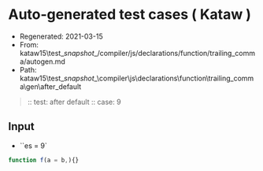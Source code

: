 # Auto-generated test cases ( Kataw )
- Regenerated: 2021-03-15
- From: kataw15\test\__snapshot__/compiler/js/declarations/function/trailing_comma/autogen.md
- Path: kataw15\test\__snapshot__\compiler\js\declarations\function\trailing_comma\gen\after_default
> :: test: after default
> :: case: 9
## Input
- ``es = 9`

`````js
function f(a = b,){}
`````
